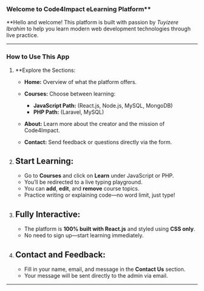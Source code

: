 ### Welcome to Code4Impact eLearning Platform**

**Hello and welcome!
This platform is built with passion by *Tuyizere Ibrahim* to help you learn modern web development technologies through live practice.

---

### How to Use This App

1. **Explore the Sections:

   * **Home:** Overview of what the platform offers.
   * **Courses:** Choose between learning:

     * **JavaScript Path:** (React.js, Node.js, MySQL, MongoDB)
     * **PHP Path:** (Laravel, MySQL)
   * **About:** Learn more about the creator and the mission of Code4Impact.
   * **Contact:** Send feedback or questions directly via the form.

2. ## Start Learning:

   * Go to **Courses** and click on **Learn** under JavaScript or PHP.
   * You’ll be redirected to a live typing playground.
   * You can **add**, **edit**, and **remove** course topics.
   * Practice writing or explaining code—no word limit, just type!

3. ## Fully Interactive:

   * The platform is **100% built with React.js** and styled using **CSS only**.
   * No need to sign up—start learning immediately.

4. ## Contact and Feedback:

   * Fill in your name, email, and message in the **Contact Us** section.
   * Your message will be sent directly to the admin via email.

---

